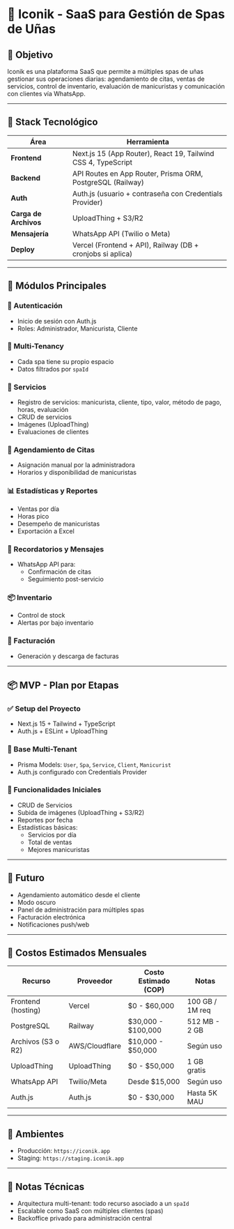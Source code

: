 # 📌 Iconik - SaaS para Gestión de Spas de Uñas

## 🎯 Objetivo

Iconik es una plataforma SaaS que permite a múltiples spas de uñas gestionar sus operaciones diarias: agendamiento de citas, ventas de servicios, control de inventario, evaluación de manicuristas y comunicación con clientes vía WhatsApp.

---

## 🧱 Stack Tecnológico

| Área | Herramienta |
|------|-------------|
| **Frontend** | Next.js 15 (App Router), React 19, Tailwind CSS 4, TypeScript |
| **Backend** | API Routes en App Router, Prisma ORM, PostgreSQL (Railway) |
| **Auth** | Auth.js (usuario + contraseña con Credentials Provider) |
| **Carga de Archivos** | UploadThing + S3/R2 |
| **Mensajería** | WhatsApp API (Twilio o Meta) |
| **Deploy** | Vercel (Frontend + API), Railway (DB + cronjobs si aplica) |

---

## 🧩 Módulos Principales

### 🔐 Autenticación
- Inicio de sesión con Auth.js
- Roles: Administrador, Manicurista, Cliente

### 🏢 Multi-Tenancy
- Cada spa tiene su propio espacio
- Datos filtrados por `spaId`

### 💅 Servicios
- Registro de servicios: manicurista, cliente, tipo, valor, método de pago, horas, evaluación
- CRUD de servicios
- Imágenes (UploadThing)
- Evaluaciones de clientes

### 📅 Agendamiento de Citas
- Asignación manual por la administradora
- Horarios y disponibilidad de manicuristas

### 📊 Estadísticas y Reportes
- Ventas por día
- Horas pico
- Desempeño de manicuristas
- Exportación a Excel

### 💬 Recordatorios y Mensajes
- WhatsApp API para:
  - Confirmación de citas
  - Seguimiento post-servicio

### 📦 Inventario
- Control de stock
- Alertas por bajo inventario

### 🧾 Facturación
- Generación y descarga de facturas

---

## 📦 MVP - Plan por Etapas

### ✅ Setup del Proyecto
- Next.js 15 + Tailwind + TypeScript
- Auth.js + ESLint + UploadThing

### 🧱 Base Multi-Tenant
- Prisma Models: `User`, `Spa`, `Service`, `Client`, `Manicurist`
- Auth.js configurado con Credentials Provider

### 🔨 Funcionalidades Iniciales
- CRUD de Servicios
- Subida de imágenes (UploadThing + S3/R2)
- Reportes por fecha
- Estadísticas básicas:
  - Servicios por día
  - Total de ventas
  - Mejores manicuristas

---

## 🧠 Futuro

- Agendamiento automático desde el cliente
- Modo oscuro
- Panel de administración para múltiples spas
- Facturación electrónica
- Notificaciones push/web

---

## 💸 Costos Estimados Mensuales

| Recurso | Proveedor | Costo Estimado (COP) | Notas |
|--------|-----------|----------------------|-------|
| Frontend (hosting) | Vercel | $0 - $60,000 | 100 GB / 1M req |
| PostgreSQL | Railway | $30,000 - $100,000 | 512 MB - 2 GB |
| Archivos (S3 o R2) | AWS/Cloudflare | $10,000 - $50,000 | Según uso |
| UploadThing | UploadThing | $0 - $50,000 | 1 GB gratis |
| WhatsApp API | Twilio/Meta | Desde $15,000 | Según uso |
| Auth.js | Auth.js | $0 - $30,000 | Hasta 5K MAU |

---

## 🧪 Ambientes

- Producción: `https://iconik.app`
- Staging: `https://staging.iconik.app`

---

## 🧠 Notas Técnicas

- Arquitectura multi-tenant: todo recurso asociado a un `spaId`
- Escalable como SaaS con múltiples clientes (spas)
- Backoffice privado para administración central